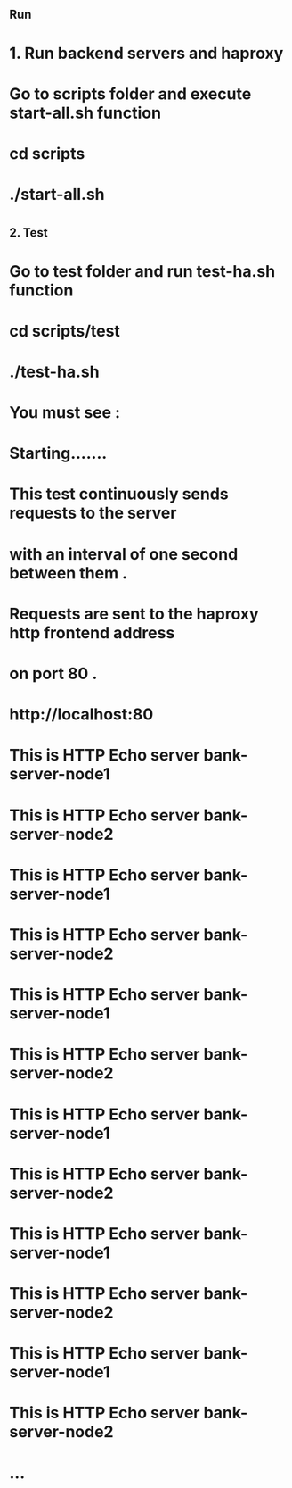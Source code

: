 ## Run
#
# 1. Run backend servers and haproxy
#
#   Go to scripts folder and execute start-all.sh function 
#
#      cd scripts
#      ./start-all.sh
#
## 2. Test
#
#  Go to test folder and run test-ha.sh function
#
#      cd scripts/test
#      ./test-ha.sh
#
#  You must see :
#
#    Starting.......
#    
#    This test continuously sends requests to the server
#    with an interval of one second between them .
#    
#    Requests are sent to the haproxy http frontend address 
#    on port 80 .
#    
#          http://localhost:80
#    
#    This is HTTP Echo server bank-server-node1 
#    This is HTTP Echo server bank-server-node2 
#    This is HTTP Echo server bank-server-node1 
#    This is HTTP Echo server bank-server-node2 
#    This is HTTP Echo server bank-server-node1 
#    This is HTTP Echo server bank-server-node2 
#    This is HTTP Echo server bank-server-node1 
#    This is HTTP Echo server bank-server-node2 
#    This is HTTP Echo server bank-server-node1 
#    This is HTTP Echo server bank-server-node2 
#    This is HTTP Echo server bank-server-node1 
#    This is HTTP Echo server bank-server-node2 
#       ...
#        
#    


